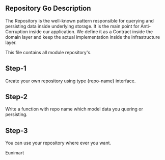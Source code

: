 <!-- -- Copyright (C) 2022 Eunimart Omnichannel Pvt Ltd. (www.eunimart.com)
-- All rights reserved.
-- This program is free software: you can redistribute it and/or modify
-- it under the terms of the GNU Lesser General Public License v3.0 as published by
-- the Free Software Foundation, either version 3 of the License, or
-- (at your option) any later version.
-- This program is distributed in the hope that it will be useful,
-- but WITHOUT ANY WARRANTY; without even the implied warranty of
-- MERCHANTABILITY or FITNESS FOR A PARTICULAR PURPOSE.  See the
-- GNU Lesser General Public License v3.0 for more details.
-- You should have received a copy of the GNU Lesser General Public License v3.0
-- along with this program.  If not, see <https://www.gnu.org/licenses/lgpl-3.0.html/>.-->

## Repository Go Description

The Repository is the well-known pattern responsible for querying and persisting data inside underlying storage. It is the main point for Anti-Corruption inside our application. We define it as a Contract inside the domain layer and keep the actual implementation inside the infrastructure layer.

This file contains all module repository's.

## Step-1
Create your own repository using type {repo-name} interface.

## Step-2
Write a function with repo name which model data you quering or persisting.

## Step-3
You can use your repository where ever you want.



Eunimart
